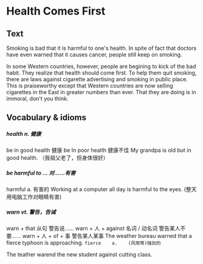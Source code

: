 # Health Comes First

## Text
Smoking is bad that it is harmful to one's health. In spite of fact that doctors have even warned that it causes cancer, people still keep on smoking.

In some Western countries, however, people are begining to kick of the bad habit. They realize that health should come first. To help them quit smoking, there are laws against cigarette advertising and smoking in public place. This is praiseworthy except that Western countries are now selling cigarettes in the East in greater numbers than ever. That they are doing is in immoral, don't you think.

## Vocabulary & idioms

##### health n. 健康
be in good health 健康
be In poor health 健康不佳
My grandpa is old but in good health. （我祖父老了，但身体很好）

##### be harmful to ...    对......有害
harmful     a.    有害的
Working at a computer all day is harmful to the eyes. \(整天用电脑工作对眼睛有害\)

##### warn    vt.    警告，告诫
warn + that 从句    警告说……
warn + 人 + against 名词 / 动名词    警告某人不要……
warn + 人 + of + 事    警告某人某事
The weather bureau warned that a fierce typhoon is approaching. 
`fierce    a.    (风雨等)强劲的`

The teather warend the new student against cutting class. 




























